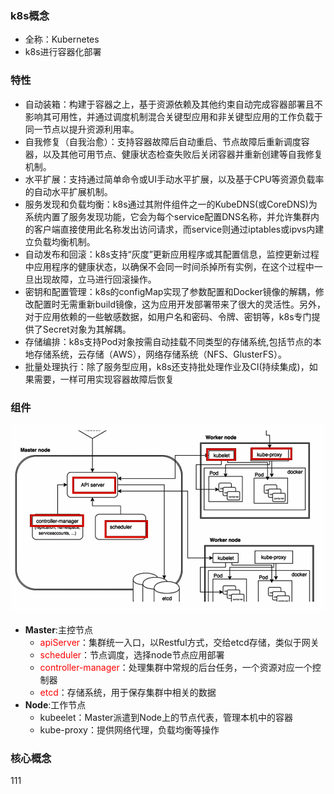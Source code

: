 ### k8s概念
* 全称：Kubernetes
* k8s进行容器化部署
### 特性
* 自动装箱：构建于容器之上，基于资源依赖及其他约束自动完成容器部署且不影响其可用性，并通过调度机制混合关键型应用和非关键型应用的工作负载于同一节点以提升资源利用率。
* 自我修复（自我治愈）：支持容器故障后自动重启、节点故障后重新调度容器，以及其他可用节点、健康状态检查失败后关闭容器并重新创建等自我修复机制。
* 水平扩展：支持通过简单命令或UI手动水平扩展，以及基于CPU等资源负载率的自动水平扩展机制。
* 服务发现和负载均衡：k8s通过其附件组件之一的KubeDNS(或CoreDNS)为系统内置了服务发现功能，它会为每个service配置DNS名称，并允许集群内的客户端直接使用此名称发出访问请求，而service则通过iptables或ipvs内建立负载均衡机制。
* 自动发布和回滚：k8s支持“灰度”更新应用程序或其配置信息，监控更新过程中应用程序的健康状态，以确保不会同一时间杀掉所有实例，在这个过程中一旦出现故障，立马进行回滚操作。
* 密钥和配置管理：k8s的configMap实现了参数配置和Docker镜像的解耦，修改配置时无需重新build镜像，这为应用开发部署带来了很大的灵活性。另外，对于应用依赖的一些敏感数据，如用户名和密码、令牌、密钥等，k8s专门提供了Secret对象为其解耦。
* 存储编排：k8s支持Pod对象按需自动挂载不同类型的存储系统,包括节点的本地存储系统，云存储（AWS），网络存储系统（NFS、GlusterFS）。
* 批量处理执行：除了服务型应用，k8s还支持批处理作业及CI(持续集成)，如果需要，一样可用实现容器故障后恢复
### 组件
![附图](./ks8架构图.png)
* **Master**:主控节点
  * <font color = 'red'>apiServer</font>：集群统一入口，以Restful方式，交给etcd存储，类似于网关
  * <font color = 'red'>scheduler</font>：节点调度，选择node节点应用部署
  * <font color = 'red'>controller-manager</font>：处理集群中常规的后台任务，一个资源对应一个控制器
  * <font color = 'red'>etcd</font>：存储系统，用于保存集群中相关的数据
* **Node**:工作节点
  * kubeelet：Master派遣到Node上的节点代表，管理本机中的容器
  * kube-proxy：提供网络代理，负载均衡等操作

### 核心概念
111
